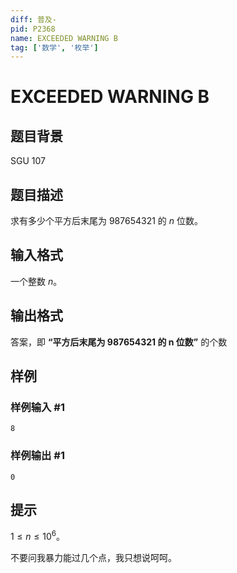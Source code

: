 ```yaml
---
diff: 普及-
pid: P2368
name: EXCEEDED WARNING B
tag: ['数学', '枚举']
---
```

# EXCEEDED WARNING B
## 题目背景

SGU 107

## 题目描述

求有多少个平方后末尾为 $987654321$ 的 $n$ 位数。
## 输入格式

一个整数 $n$。
## 输出格式

答案，即 **“平方后末尾为 $\bm{987654321}$ 的 $\bm{n}$ 位数”** 的个数
## 样例

### 样例输入 #1
```
8
```
### 样例输出 #1
```
0
```
## 提示

$1\le n\le 1 0^6$。

不要问我暴力能过几个点，我只想说呵呵。
